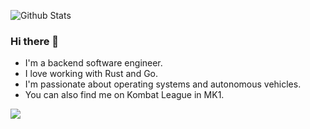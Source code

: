 
![Github Stats](https://github-readme-stats.vercel.app/api?username=timolinn&show_icons=true&theme=cobalt2)

### Hi there 👋

- I'm a backend software engineer.
- I love working with Rust and Go.
- I'm passionate about operating systems and autonomous vehicles.
- You can also find me on Kombat League in MK1.

![](https://komarev.com/ghpvc/?username=timolinn&color=blue)

<!--
**timolinn/timolinn** is a ✨ _special_ ✨ repository because its `README.md` (this file) appears on your GitHub profile.

Here are some ideas to get you started:

- 🔭 I’m currently working on ...
- 🌱 I’m currently learning ...
- 👯 I’m looking to collaborate on ...
- 🤔 I’m looking for help with ...
- 💬 Ask me about ...
- 📫 How to reach me: ...
- 😄 Pronouns: ...
- ⚡ Fun fact: ...
-->
